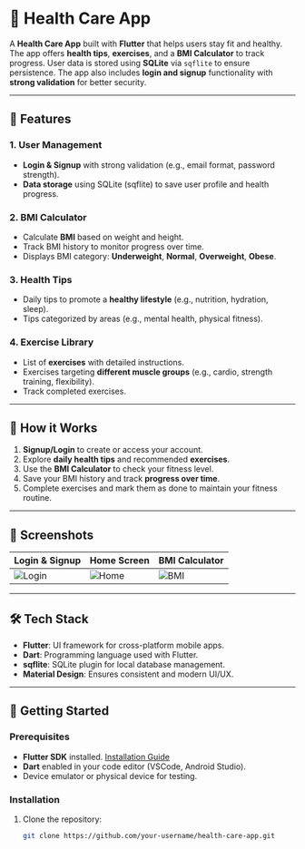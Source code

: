 # 🏥 Health Care App

A **Health Care App** built with **Flutter** that helps users stay fit and healthy. The app offers **health tips**, **exercises**, and a **BMI Calculator** to track progress. User data is stored using **SQLite** via `sqflite` to ensure persistence. The app also includes **login and signup** functionality with **strong validation** for better security.

---

## 📱 Features

### 1. **User Management**
- **Login & Signup** with strong validation (e.g., email format, password strength).
- **Data storage** using SQLite (sqflite) to save user profile and health progress.

### 2. **BMI Calculator**
- Calculate **BMI** based on weight and height.
- Track BMI history to monitor progress over time.
- Displays BMI category: **Underweight**, **Normal**, **Overweight**, **Obese**.

### 3. **Health Tips**
- Daily tips to promote a **healthy lifestyle** (e.g., nutrition, hydration, sleep).
- Tips categorized by areas (e.g., mental health, physical fitness).

### 4. **Exercise Library**
- List of **exercises** with detailed instructions.
- Exercises targeting **different muscle groups** (e.g., cardio, strength training, flexibility).
- Track completed exercises.

---

## 🎯 How it Works

1. **Signup/Login** to create or access your account.
2. Explore **daily health tips** and recommended **exercises**.
3. Use the **BMI Calculator** to check your fitness level.
4. Save your BMI history and track **progress over time**.
5. Complete exercises and mark them as done to maintain your fitness routine.

---

## 📸 Screenshots

| **Login & Signup** | **Home Screen** | **BMI Calculator** |  
|--------------------|-----------------|--------------------|  
| ![Login](link-to-login-screenshot) | ![Home](link-to-home-screenshot) | ![BMI](link-to-bmi-screenshot) |

---

## 🛠️ Tech Stack

- **Flutter**: UI framework for cross-platform mobile apps.
- **Dart**: Programming language used with Flutter.
- **sqflite**: SQLite plugin for local database management.
- **Material Design**: Ensures consistent and modern UI/UX.

---

## 🚀 Getting Started

### Prerequisites

- **Flutter SDK** installed. [Installation Guide](https://flutter.dev/docs/get-started/install)
- **Dart** enabled in your code editor (VSCode, Android Studio).
- Device emulator or physical device for testing.

### Installation

1. Clone the repository:
   ```bash
   git clone https://github.com/your-username/health-care-app.git
